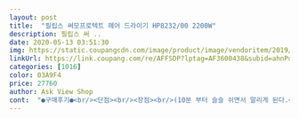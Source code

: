 ```yaml
---
layout: post 
title:  "필립스 써모프로텍트 헤어 드라이기 HP8232/00 2200W" 
description: 필립스 써 ..
date: 2020-05-13 03:51:30 
img: https://static.coupangcdn.com/image/product/image/vendoritem/2019/02/28/3205699061/2bf2dd14-0ece-4ddb-a18b-84efd71335c5.jpg 
linkUrl: https://link.coupang.com/re/AFFSDP?lptag=AF3600438&subid=ahnPublicAsk&pageKey=1161017165&itemId=2137603047&vendorItemId=3205699061&traceid=V0-113-e178cb1082adaab1 
categories: [1016] 
color: 03A9F4 
price: 27760 
author: Ask View Shop 
cont:  "●구매후기●<br/><단점><br/><장점><br/>(10분 부터 슬슬 쉬면서 말리게 된다.<br/>)<br/>(참고로 유닉스 1200w는 1만원 중반에 구입해서 1년반만에 고장남)<br/><br/> - 두피 마사지 기능이 있는걸 장착하고 하면 머리가 시원하게 잘 말려진다.<br/>(안마가 시원함)<br/><br/> - 디자인이 예쁘다.<br/><br/><br/> - 말린 이후 머리가 차분하게 잘 정돈된다.<br/><br/><br/> - 무게가 좀 무겁다.<br/> 체감상 이거 700g 약간 안되는 것 같다.<br/><br/><br/> - 바람의 세기가 적당하다.<br/><br/><br/> - 온도 조절이 용의하다.<br/>(시원한거 미지근한거 뜨거운게 잘 되어있다.<br/>)<br/><br/> - 최강 단계의 풍량은 소음이 크다.<br/><br/><br/> -<br/> -<br/><br/> -드라이기 크기 : 손잡이가 접히지않아서 부피차지를 많이 함.<br/> 보관도 어협고 놀러갈 때 못들고다님.<br/> 하지만!! 엄청 가벼워서 큰 크기에도 불구하고 머리 말릴 때 너무 좋음!!<br/><br/> -바람세기 : 2200w라서 엄청나게 강력할 줄 알았지만 그전에 사용하던 1200w드라이기랑 바람세기는 차이 모르겠음.<br/> 하지만 드라이기 바람 나오는 입구가 넓고 길어서 바람이 정확하게 나온다고(?) 해야하나... <br/> 그래서 그런지.<br/>.<br/> 1200w보단 빨리 마르는 편.<br/><br/><br/> -바람소음 : 1200w는 듣기싫은 쇳소리가 많이 났고 사용할수록 모터가 닳는 느낌이었음.<br/> 그런데 이건 소음이 작은 건 아니지만, 부드러운 바람 소리라서 들을만함.<br/> 괜찮음.<br/><br/>한달사용후기 :  아직 잘 사용하고 있어요^^ 머리카락 빨리 말라서 정말 만족합니다<br/>그래도 잘 말려지고 곱슬이 심해서 매일 부스스 했는데 이걸로 말리니 좀 차분해진다.<br/><br/>그러다가 적당한 가격과 풍량을 보고 주문했다.<br/><br/>대두방뎅이가 제 두피면적 잘 커버해줘서 아주 만족스럽습니다 약간 휘어져있어서<br/>드라이기... <br/> 고장난 이후로 진짜 엄청 고민했다.<br/><br/>머리카락 안들어가게 두피 잘 말려서 기분이 아주 좋습니다 본체는 생각보다 작고 반으로 안접힙니다 소리는 꽤 큽니다 써모스온도는 생각보단 뜨겁네여 찬바람으로 잘 쓰겠습니다<br/>브랜드만 한 4개를 놓고 고민했다.<br/> 유명 브랜드와 전문가용 드라이기도 수십개를 봤다.<br/><br/>처음에 불량인줄알고 빡칠 뻔했는데 머리에 대보니 연구원들의 인체공학적 연구가 돋보이는 작품인게 느껴졌습니다<br/>필립스 드라이기 정말 잘 쓴거 보내주고 새거 들였습니다 저 머리에 꽂는 저게 탐나서 이걸로 구매했슴다 생각보다 겁나 크네여 ㅋㅋㅋㅋㅋ<br/>헤르미온느가 모발 에센스 바른 느낌이다.<br/><br/>" 
---
```

